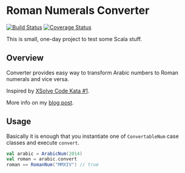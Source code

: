 # Roman Numerals Converter

[![Build Status](https://travis-ci.org/spiechu/romannumeralsconverter.svg?branch=master)](https://travis-ci.org/spiechu/romannumeralsconverter)
[![Coverage Status](https://coveralls.io/repos/spiechu/romannumeralsconverter/badge.png?branch=master)](https://coveralls.io/r/spiechu/romannumeralsconverter?branch=master)

This is small, one-day project to test some Scala stuff.

## Overview

Converter provides easy way to transform Arabic numbers to Roman numerals and vice versa.

Inspired by [XSolve Code Kata #1](https://github.com/xsolve-pl/code-kata/tree/master/01-roman-numerals).

More info on my [blog post](http://spiechu.pl/2014/06/21/roman-numerals-converter-code-kata-summary).

## Usage

Basically it is enough that you instantiate one of `ConvertableNum` case classes and execute `convert`.

```scala
val arabic = ArabicNum(2014)
val roman = arabic.convert 
roman == RomanNum("MMXIV") // true
```
